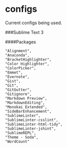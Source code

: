 configs
=======

Current configs being used.

###Sublime Text 3

####Packages
  
    "Alignment",
    "Anaconda",
    "BracketHighlighter",
    "Color Highlighter",
    "ColorPicker",
    "Emmet",
    "Evernote",
    "Gist",
    "Git",
    "GitGutter",
    "Gitignore",
    "Markdown Preview",
    "MarkdownEditing",
    "Monokai Extended",
    "SideBarEnhancement",
    "SublimeLinter",
    "SublimeLinter-csslint",
    "SublimeLinter-html-tidy",
    "SublimeLinter-jshint",
    "SublimeREPL",
    "Theme - Soda",
    "WordCount"

